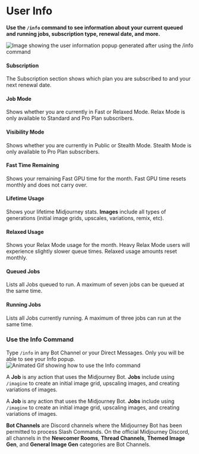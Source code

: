 # User Info

**Use the `/info` command to see information about your current queued and running jobs, subscription type, renewal date, and more.**

![Image showing the user information popup generated after using the /info command](https://cdn.document360.io/3040c2b6-fead-4744-a3a9-d56d621c6c7e/Images/Documentation/MJ\_Info.png)

#### Subscription

The Subscription section shows which plan you are subscribed to and your next renewal date.

#### Job Mode

Shows whether you are currently in Fast or Relaxed Mode. Relax Mode is only available to Standard and Pro Plan subscribers.

#### Visibility Mode

Shows whether you are currently in Public or Stealth Mode. Stealth Mode is only available to Pro Plan subscribers.

#### Fast Time Remaining

Shows your remaining Fast GPU time for the month. Fast GPU time resets monthly and does not carry over.

#### Lifetime Usage

Shows your lifetime Midjourney stats. **Images** include all types of generations (initial image grids, upscales, variations, remix, etc).

#### Relaxed Usage

Shows your Relax Mode usage for the month. Heavy Relax Mode users will experience slightly slower queue times. Relaxed usage amounts reset monthly.

#### Queued Jobs

Lists all Jobs queued to run. A maximum of seven jobs can be queued at the same time.

#### Running Jobs

Lists all Jobs currently running. A maximum of three jobs can run at the same time.



### Use the Info Command <a href="#use-the-info-command" id="use-the-info-command"></a>

Type `/info` in any Bot Channel or your Direct Messages. Only you will be able to see your Info popup.\
![Animated Gif showing how to use the Info command](https://cdn.document360.io/3040c2b6-fead-4744-a3a9-d56d621c6c7e/Images/Documentation/MJ\_infoCommand.gif)

A **Job** is any action that uses the Midjourney Bot. **Jobs** include using `/imagine` to create an initial image grid, upscaling images, and creating variations of images.

A **Job** is any action that uses the Midjourney Bot. **Jobs** include using `/imagine` to create an initial image grid, upscaling images, and creating variations of images.

**Bot Channels** are Discord channels where the Midjourney Bot has been permitted to process Slash Commands. On the official Midjourney Discord, all channels in the **Newcomer Rooms**, **Thread Channels**, **Themed Image Gen**, and **General Image Gen** categories are Bot Channels.
